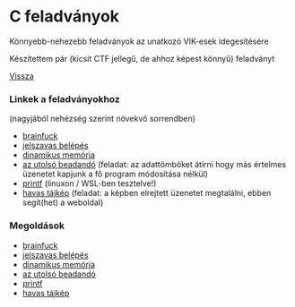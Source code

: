 # C feladványok

Könnyebb-nehezebb feladványok az unatkozó VIK-esek idegesítésére

Készítettem pár (kicsit CTF jellegű, de ahhoz képest könnyű) feladványt

[Vissza](../prog.md)

### Linkek a feladványokhoz
(nagyjából nehézség szerint növekvő sorrendben)
- [brainfuck](https://gist.github.com/Sasszem/8e1d9caaa145f01c97af29ba8b31f3c8)
- [jelszavas belépés](https://gist.github.com/Sasszem/72cd26342519f2562d88e3892c64877b)
- [dinamikus memória](https://gist.github.com/Sasszem/41bf6f3b10d55cd3a874eff78635c229)
- [az utolsó beadandó](https://gist.github.com/Sasszem/dea3382d7252d59bf22a9a4cf01ffca3) (feladat: az adattömböket átírni hogy más értelmes üzenetet kapjunk a fő program módosítása nélkül)
- [printf](https://gist.github.com/Sasszem/58478d3aaa20e99a476dec09692ec39a) (linuxon / WSL-ben tesztelve!)
- [havas tájkép](../stego/checkSteg.html) (feladat: a képben elrejtett üzenetet megtalálni, ebben segít(het) a weboldal)


### Megoldások
- [brainfuck](bfsolution.md)
- [jelszavas belépés](otpsol.md)
- [dinamikus memória](dinmemsol.md)
- [az utolsó beadandó](messagesol.md)
- [printf](printf.md)
- [havas tájkép](stego.md)